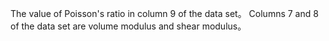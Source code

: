 The value of Poisson's ratio in column 9 of the data set。
Columns 7 and 8 of the data set are volume modulus and shear modulus。
